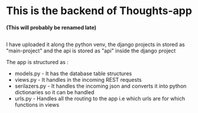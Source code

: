 <h1>This is the backend of Thoughts-app</h1>
    <h4>(This will probably be renamed late)</h4>
    <h2></h2>
    <p>I have uploaded it along the python venv, the django projects in stored as "main-project" and the api is stored as "api" inside the django project</p>
    <p>The app is structured as :</p>
    <ul>
        <li> models.py -  It has the database table structures</li>
        <li>views.py - It handles in the incoming REST requests</li>
        <li>serilazers.py - It handles the incoming json and converts it into python dictionaries so it can be handled</li>
        <li>urls.py - Handles all the routing to the app i.e which urls are for which functions in views</li>
    </ul>
